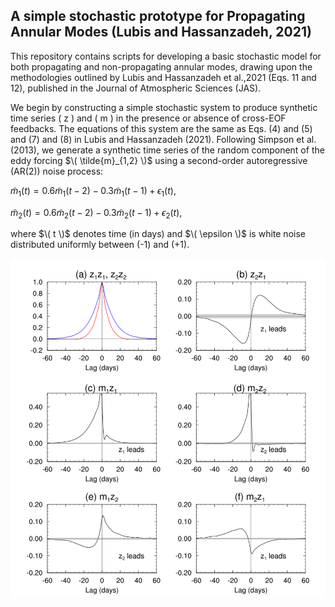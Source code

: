 ## A simple stochastic prototype for Propagating Annular Modes (Lubis and Hassanzadeh, 2021)

This repository contains scripts for developing a basic stochastic model for both propagating and non-propagating annular modes, drawing upon the methodologies outlined by Lubis and Hassanzadeh et al.,2021 (Eqs. 11 and 12), published in the Journal of Atmospheric Sciences (JAS).


We begin by constructing a simple stochastic system to produce synthetic time series \( z \) and \( m \) in the presence or absence of cross-EOF feedbacks. The equations of this system are the same as Eqs. (4) and (5) and (7) and (8) in Lubis and Hassanzadeh (2021). Following Simpson et al. (2013), we generate a synthetic time series of the random component of the eddy forcing $\( \tilde{m}_{1,2} \)$ using a second-order autoregressive (AR(2)) noise process:

$\tilde{m}_1(t) = 0.6\tilde{m}_1(t - 2) - 0.3\tilde{m}_1(t - 1) + \epsilon_1(t)$,

$\tilde{m}_2(t) = 0.6\tilde{m}_2(t - 2) - 0.3\tilde{m}_2(t - 1) + \epsilon_2(t)$,

where $\( t \)$ denotes time (in days) and $\( \epsilon \)$ is white noise distributed uniformly between \(-1\) and \(+1\).


<p align="center">
  <img src="https://github.com/sandrolubis/stochastic_PAM_model/blob/main/examples/propagating_anmode.png" width="700">
</p>


